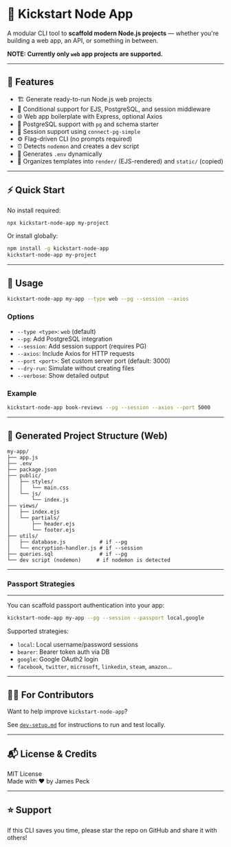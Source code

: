 # 🚀 Kickstart Node App

A modular CLI tool to **scaffold modern Node.js projects** — whether you're building a web app, an API, or something in between.

**NOTE: Currently only **`web`** app projects are supported.**

---

## 🧪 Features

- 🏗️ Generate ready-to-run Node.js web projects
- 🧱 Conditional support for EJS, PostgreSQL, and session middleware
- 🌐 Web app boilerplate with Express, optional Axios
- 🐐 PostgreSQL support with `pg` and schema starter
- 🔐 Session support using `connect-pg-simple`
- ⚙️ Flag-driven CLI (no prompts required)
- ⏰ Detects `nodemon` and creates a dev script
- 📆 Generates `.env` dynamically
- 📁 Organizes templates into `render/` (EJS-rendered) and `static/` (copied)

---

## ⚡️ Quick Start

No install required:

```bash
npx kickstart-node-app my-project
```

Or install globally:

```bash
npm install -g kickstart-node-app
kickstart-node-app my-project
```

---

## 🤔 Usage

```bash
kickstart-node-app my-app --type web --pg --session --axios
```

### Options

- `--type <type>`: `web` (default)
- `--pg`: Add PostgreSQL integration
- `--session`: Add session support (requires PG)
- `--axios`: Include Axios for HTTP requests
- `--port <port>`: Set custom server port (default: 3000)
- `--dry-run`: Simulate without creating files
- `--verbose`: Show detailed output

### Example

```bash
kickstart-node-app book-reviews --pg --session --axios --port 5000
```

---

## 📁 Generated Project Structure (Web)

```
my-app/
├── app.js
├── .env
├── package.json
├── public/
│   ├── styles/
│   │   └── main.css
│   └── js/
│       └── index.js
├── views/
│   ├── index.ejs
│   └── partials/
│       ├── header.ejs
│       └── footer.ejs
├── utils/
│   ├── database.js           # if --pg
│   └── encryption-handler.js # if --session
├── queries.sql               # if --pg
└── dev script (nodemon)     # if nodemon is detected
```

---

### Passport Strategies

---

You can scaffold passport authentication into your app:

```bash
kickstart-node-app my-app --pg --session --passport local,google
```

Supported strategies:

- `local`: Local username/password sessions
- `bearer`: Bearer token auth via DB
- `google`: Google OAuth2 login
- `facebook`, `twitter`, `microsoft`, `linkedin`, `steam`, `amazon`...

---

## 👨‍💼 For Contributors

Want to help improve `kickstart-node-app`?

See [`dev-setup.md`](./dev-setup.md) for instructions to run and test locally.

---

## 📬 License & Credits

MIT License\
Made with ❤️ by James Peck

---

## ⭐️ Support

If this CLI saves you time, please star the repo on GitHub and share it with others!

